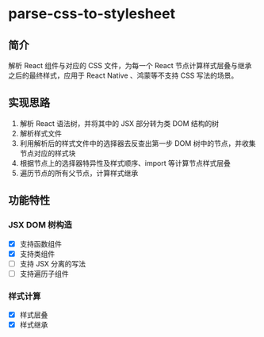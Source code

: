# parse-css-to-stylesheet

## 简介

解析 React 组件与对应的 CSS 文件，为每一个 React 节点计算样式层叠与继承之后的最终样式，应用于 React Native 、鸿蒙等不支持 CSS 写法的场景。

## 实现思路

1. 解析 React 语法树，并将其中的 JSX 部分转为类 DOM 结构的树
2. 解析样式文件
3. 利用解析后的样式文件中的选择器去反查出第一步 DOM 树中的节点，并收集节点对应的样式块
4. 根据节点上的选择器特异性及样式顺序、import 等计算节点样式层叠
5. 遍历节点的所有父节点，计算样式继承

## 功能特性

### JSX DOM 树构造
- [x] 支持函数组件
- [x] 支持类组件
- [ ] 支持 JSX 分离的写法
- [ ] 支持遍历子组件

### 样式计算
- [x] 样式层叠
- [x] 样式继承
